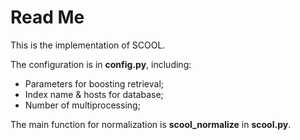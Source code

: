 # Read Me 
This is the implementation of SCOOL.

The configuration is in **config.py**, including:
- Parameters for boosting retrieval;
- Index name & hosts for database;
- Number of multiprocessing;

The main function for normalization is **scool_normalize** in **scool.py**.